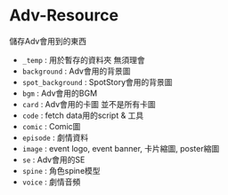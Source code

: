 # Adv-Resource

儲存Adv會用到的東西

- `_temp` : 用於暫存的資料夾 無須理會
- `background` : Adv會用的背景圖
- `spot_background` : SpotStory會用的背景圖
- `bgm` : Adv會用的BGM
- `card` : Adv會用的卡圖 並不是所有卡圖
- `code` : fetch data用的script & 工具
- `comic` : Comic圖
- `episode` : 劇情資料
- `image` : event logo, event banner, 卡片縮圖, poster縮圖
- `se` : Adv會用的SE
- `spine` : 角色spine模型
- `voice` : 劇情音頻
